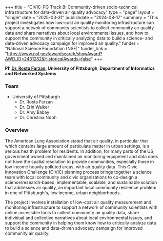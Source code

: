 +++
title = "CIVIC-PG Track B: Community-driven socio-technical infrastructure for data-driven air quality advocacy"
type = "page"
layout = "single"
date = "2025-03-31"
publishdate = "2024-08-17"
summary = "This project investigates how low-cost air quality monitoring infrastructure can support a netwok of community scientists to collect community air quality data and share narratives about local environmental issues, and how to support the community in critically analyzing data to build a science- and data-driven advocacy campaign for improved air quality."
funder = "National Science Foundation (NSF)"
funder_link = "https://www.nsf.gov/awardsearch/showAward?AWD_ID=2431262&HistoricalAwards=false"
+++

**PI: [Dr. Rosta Farzan](https://www.sci.pitt.edu/people/rosta-farzan), University of Pittsburgh, Department of Informatics and Networked Systems**

### Team
- University of Pittsburgh
    - Dr. Rosta Farzan
    - Dr. Erin Walker
    - Dr. Amy Babay
    - Dr. Christina Ndoh

### Overview

The American Lung Association stated that air quality, in particular that which
contains large amount of particulate matter in urban settings, is a serious
health problem for residents. In addition, for many parts of the US,
government owned and maintained air monitoring equipment and data does not have
the spatial resolution to provide communities, especially those in low income
heavily polluted areas, with air quality data. This Civic Innovation Challenge
(CIVIC) planning process brings together a science team with local community
and civic organizations to co-design a science/research-based, implementable,
scalable, and sustainable solution that addresses air quality, an important
local community resilience problem in one of Pittsburgh's, low income, urban
neighborhoods. 

The project involves installation of low-cost air quality measurement and
monitoring infrastructure to support a network of community scientists with
online accessible tools to collect community air quality data, share individual
and collective narratives about local environmental issues, and support the
community in helping them know how to critically analyze data to build a
science and data-driven advocacy campaign for improved community air quality.
